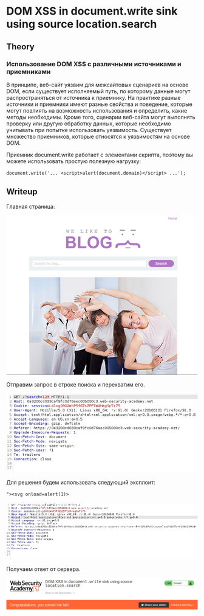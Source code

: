 # DOM XSS in document.write sink using source location.search

## Theory

<h3>Использование DOM XSS с различными источниками и приемниками</h3>

В принципе, веб-сайт уязвим для межсайтовых сценариев на основе DOM, если существует исполняемый путь, по которому данные могут распространяться от источника к приемнику. На практике разные источники и приемники имеют разные свойства и поведение, которые могут повлиять на возможность использования и определить, какие методы необходимы. Кроме того, сценарии веб-сайта могут выполнять проверку или другую обработку данных, которые необходимо учитывать при попытке использовать уязвимость. Существует множество приемников, которые относятся к уязвимостям на основе DOM. 

Приемник document.write работает с элементами скрипта, поэтому вы можете использовать простую полезную нагрузку:
```
document.write('... <script>alert(document.domain)</script> ...');
```


## Writeup

Главная страница:

![](./assets/1.png)

Отправим запрос в строке поиска и перехватим его.

![](./assets/2.png)

Для решения будем использовать следующий эксплоит:

```
"><svg onload=alert(1)>
```

![](./assets/3.png)

Получаем ответ от сервера.

![](./assets/4.png)